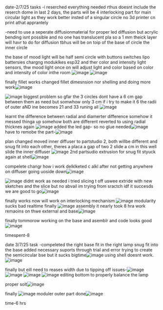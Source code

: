date-2/7/25 
tasks
-i reserched everything needed rthus doesnt include the reserch dome in last 2 days, the parts will be 4 interlocking part for main circular light as they work better 
insted of a singular circle no 3d printer cn print athat apprantely

-need to use a seperate diffusionmaterial for proper led diffusion but acrylic bending isnt possible and no one has translucent pla so  a 1 mm theick layer will havr to do for diffusion
tbhus will be on toip of the base of circle the inner circle

the base of mood light will be half semi circle with buttons switches lipo battersies chargng moduklkes esp32 and ther color and intensity light sensors, 
thw mood light once on will adjust light and color
based on color and intensity of color inthe room
![image](https://github.com/user-attachments/assets/ee5eae80-8abf-48b4-bf6c-c195e0840054)
![image](https://github.com/user-attachments/assets/837aa2da-701f-471d-88b0-92255e4bfa44)


finally fillet works changed fillet dimesnsion nor shelling and doing more work![image](https://github.com/user-attachments/assets/8d6eb7b5-8139-446d-a0f3-e21796011872)


![image](https://github.com/user-attachments/assets/bce19155-3667-44e5-bf87-9faada0e2d69)
biggest problem so gfar the 3 circles dont have a 6 cm gap between them as need but somwhow only 3 cm if i try to make it 6 the radii of outer aND ine becomes 21 and 33 runing all
![image](https://github.com/user-attachments/assets/36dc0e9e-11bf-43d7-9a68-ed904ff63888)

learnt the difference between radial and diamerter difference somehow it messed thinga up somehow both are different reverted to using radial thicknes again
![image](https://github.com/user-attachments/assets/631e4fa1-e47a-4cf8-bdbf-df2f28689787)
added the led gap- so no glue needed![image](https://github.com/user-attachments/assets/e9cb9a71-2098-401a-a591-0739c0735230)
have to remobe the part-![image](https://github.com/user-attachments/assets/b571e9a9-998d-4a80-b927-223dfdb39ef1)

plan changed moved inner diffuser to partstudio 2, both willbe different and snug fit into each other, theres a placa a gap of two 2 slide a cm in this well slide the inner diffuser
![image](https://github.com/user-attachments/assets/b1a3b193-a2f9-4323-8699-642c383bfe38)
2nd partsudio extrusion for snug fit
 styuck again at shell![image](https://github.com/user-attachments/assets/dbc5d58a-528e-4665-b712-6e0627f26e50)

compelete changr how i work delklketed c alkl after not getting anywhere on diffuser going uoside down![image](https://github.com/user-attachments/assets/c1b2119c-84d5-4608-aa54-8db20f99f326)



![image](https://github.com/user-attachments/assets/21e3d60c-dde3-4db4-a893-efac27ad4d55) didnt work as needed
i tried slicing t off uswee extride with new sketches and the slice but no abvail im trying from sractch idf it succesds we are good to go![image](https://github.com/user-attachments/assets/334cc52c-a0cd-49a8-866f-7f6b679dc5f7)



finally works now will work on interlocking mechanism
![image](https://github.com/user-attachments/assets/9fc6b0c2-2df6-458f-ab6a-bafa0e8cc006)
modularity sucks bad realtime
finally ![image](https://github.com/user-attachments/assets/091d8d70-ef0a-40eb-b26a-386f8e445780)
assembly it nearly took 8 hra work remaoins on thwe external and base![image](https://github.com/user-attachments/assets/6ae452b5-8abc-4851-8827-e15de0ffb02c)

finally tommorow working on the base and asemblr and code
looks good![image](https://github.com/user-attachments/assets/5bba2f12-c0df-44e9-8594-018102fafe90)



timespent-8

date 3/7/25
task -compeleted the right base fit in the right lamp snug fit into the base added necessary suports through trial and error
trying to create the semicircular bse but it sucks bigtime![image](https://github.com/user-attachments/assets/4a1bc008-4784-441d-97cc-83c4875c34cd)
using shell doesnt work.![image](https://github.com/user-attachments/assets/f4e22671-7456-4d74-bbc9-e9602b9ee432)

finally but eill need to reases width due to tipping off issues-![image](https://github.com/user-attachments/assets/2b56f596-e71d-475a-a2f9-2638bc454a9f)
![image](https://github.com/user-attachments/assets/2f322ea3-3053-4c64-9fe0-ca69af8ff11c)
![image](https://github.com/user-attachments/assets/59275538-e77c-48ad-bc47-0faf56fa96b4)
![image](https://github.com/user-attachments/assets/5046241a-7c3e-4a3d-a1cc-8ad7b39ff3ed)
editing bottom to properly balance the lamp


 proper solt![image](https://github.com/user-attachments/assets/f9496c8f-4de5-4078-8571-3f79fd5de920)

 finally ![image](https://github.com/user-attachments/assets/1f16f172-0312-4eb9-9879-7680488252d3)
moduler outer part done![image](https://github.com/user-attachments/assets/419aa142-29e4-4011-a638-e2dae4c67505)


time-6 hrs

